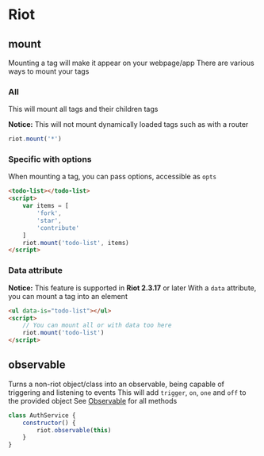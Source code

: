 # Riot

## mount

Mounting a tag will make it appear on your webpage/app
There are various ways to mount your tags

### All

This will mount all tags and their children tags

**Notice:** This will not mount dynamically loaded tags such as with a router

```js
riot.mount('*')
```

### Specific with options

When mounting a tag, you can pass options, accessible as `opts`

```html
<todo-list></todo-list>
<script>
    var items = [
        'fork',
        'star',
        'contribute'
    ]
    riot.mount('todo-list', items)
</script>
```

### Data attribute

**Notice:** This feature is supported in **Riot 2.3.17** or later
With a `data` attribute, you can mount a tag into an element

```html
<ul data-is="todo-list"></ul>
<script>
    // You can mount all or with data too here
    riot.mount('todo-list')
</script>
```


## observable

Turns a non-riot object/class into an observable, being capable of triggering and listening to events
This will add `trigger`, `on`, `one` and `off` to the provided object
See [Observable](#observable) for all methods

```js
class AuthService {
    constructor() {
        riot.observable(this)
    }
}
```
